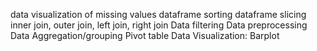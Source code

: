data visualization of missing values
dataframe sorting
dataframe slicing
inner join, outer join, left join, right join
Data filtering
Data preprocessing
Data Aggregation/grouping
Pivot table
Data Visualization: Barplot
